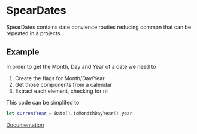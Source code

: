 # SpearDates

SpearDates contains date convience routies reducing common that can be repeated in a projects. 

## Example 
In order to get the Month, Day and Year of a date we need to 

1. Create the flags for Month/Day/Year
2. Get those components from a calendar
3. Extract each element, checking for nil

This code can be simplifed to 

```swift
let currentYear = Date().toMondthDayYear().year
```

[Documentation](https://kraigspear.github.io/SpearDates/)
